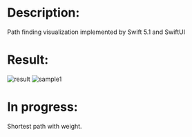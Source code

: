 # Description:
Path finding visualization implemented by Swift 5.1  and SwiftUI

# Result:

![result](https://hapq.me/content/images/2019/11/path.gif)
![sample1](https://hapq.me/content/images/2019/11/Screen-Shot-2019-11-14-at-5.32.28-PM.png)

# In progress:
Shortest path with weight.
